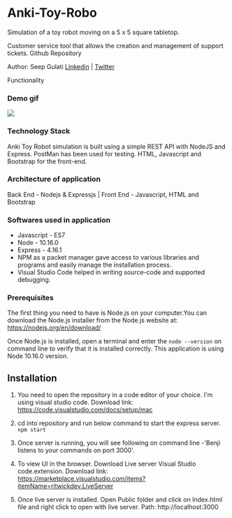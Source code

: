 # Anki-Toy-Robo
Simulation of a toy robot moving on a 5 x 5 square tabletop.

Customer service tool that allows the creation and management of support tickets.
Github Repository

Author: Seep Gulati
[Linkedin](https://www.linkedin.com/in/seepgulati) | [Twitter](https://twitter.com/seepgulati)

Functionality

### Demo gif
![](./docs/demo.gif)

### Technology Stack
Anki Toy Robot simulation is built using a simple REST API with NodeJS and Express. PostMan has been used for testing. HTML, Javascript and Bootstrap for the front-end. 

### Architecture of application
Back End - Nodejs & Expressjs | Front End - Javascript, HTML and Bootstrap

### Softwares used in application
* Javascript - ES7 
* Node - 10.16.0
* Express - 4.16.1
* NPM as a packet manager gave access to various libraries and programs and easily manage the installation process.
* Visual Studio Code helped in writing source-code and supported debugging.

### Prerequisites
The first thing you need to have is Node.js on your computer.You can download the Node.js installer from the Node.js website at: https://nodejs.org/en/download/

Once Node.js is installed, open a terminal and enter the `node --version` on command line to verify that it is installed correctly. This application is using Node 10.16.0 version.

## Installation

1. You need to open the repository in a code editor of your choice. I'm using visual studio code. Download link: https://code.visualstudio.com/docs/setup/mac

2. cd into repository and run below command to start the express server.
`npm start`

3. Once server is running, you will see following on command line -'Benji listens to your commands on port 3000'.

4. To view UI in the browser. Download Live server Visual Studio code.extension. Download link: https://marketplace.visualstudio.com/items?itemName=ritwickdey.LiveServer 

5. Once live server is installed. Open Public folder and click on Index.html file and right click to open with live server. Path: http://localhost:3000
